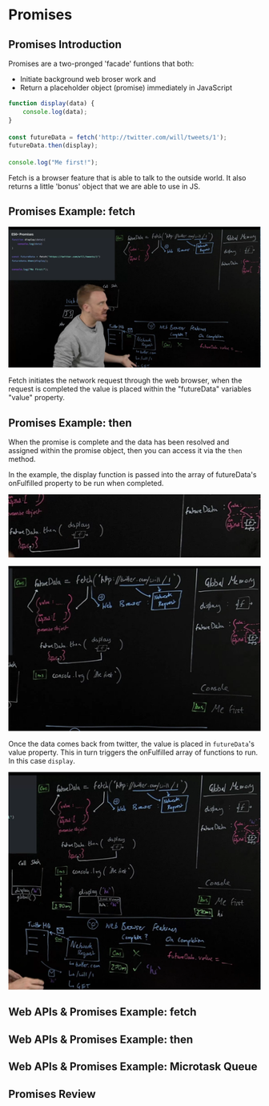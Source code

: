 # Promises

## Promises Introduction

Promises are a two-pronged 'facade' funtions that both:

* Initiate background web broser work and
* Return a placeholder object (promise) immediately in JavaScript

```js
function display(data) {
    console.log(data);
}

const futureData = fetch('http://twitter.com/will/tweets/1');
futureData.then(display);

console.log("Me first!");
```

Fetch is a browser feature that is able to talk to the outside world. It also returns a little 'bonus' object that we are able to use in JS.

## Promises Example: fetch

![promises-example](/img/05-promises-fetch.png)

Fetch initiates the network request through the web browser, when the request is completed the value is placed within the "futureData" variables "value" property.

## Promises Example: then

When the promise is complete and the data has been resolved and assigned within the promise object, then you can access it via the `then` method.

In the example, the display function is passed into the array of futureData's onFulfilled property to be run when completed.

![then](/img/05-then.png)

![then-2](/img/05-then-2.png)

Once the data comes back from twitter, the value is placed in `futureData`'s value property. This in turn triggers the onFulfilled array of functions to run. In this case `display`.

![then-complete](/img/05-then-complete.png)

## Web APIs & Promises Example: fetch

## Web APIs & Promises Example: then

## Web APIs & Promises Example: Microtask Queue

## Promises Review